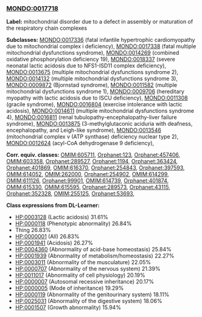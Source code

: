 
### [MONDO:0017718](http://purl.obolibrary.org/obo/MONDO_0017718)
**Label:** mitochondrial disorder due to a defect in assembly or maturation of the respiratory chain complexes

**Subclasses:** [MONDO:0017336](http://purl.obolibrary.org/obo/MONDO_0017336) (fatal infantile hypertrophic cardiomyopathy due to mitochondrial complex i deficiency), [MONDO:0017338](http://purl.obolibrary.org/obo/MONDO_0017338) (fatal multiple mitochondrial dysfunctions syndrome), [MONDO:0014269](http://purl.obolibrary.org/obo/MONDO_0014269) (combined oxidative phosphorylation deficiency 19), [MONDO:0018337](http://purl.obolibrary.org/obo/MONDO_0018337) (severe neonatal lactic acidosis due to NFS1-ISD11 complex deficiency), [MONDO:0013675](http://purl.obolibrary.org/obo/MONDO_0013675) (multiple mitochondrial dysfunctions syndrome 2), [MONDO:0014132](http://purl.obolibrary.org/obo/MONDO_0014132) (multiple mitochondrial dysfunctions syndrome 3), [MONDO:0009872](http://purl.obolibrary.org/obo/MONDO_0009872) (Bjornstad syndrome), [MONDO:0011582](http://purl.obolibrary.org/obo/MONDO_0011582) (multiple mitochondrial dysfunctions syndrome 1), [MONDO:0009706](http://purl.obolibrary.org/obo/MONDO_0009706) (hereditary myopathy with lactic acidosis due to ISCU deficiency), [MONDO:0011308](http://purl.obolibrary.org/obo/MONDO_0011308) (gracile syndrome), [MONDO:0016804](http://purl.obolibrary.org/obo/MONDO_0016804) (exercise intolerance with lactic acidosis), [MONDO:0014611](http://purl.obolibrary.org/obo/MONDO_0014611) (multiple mitochondrial dysfunctions syndrome 4), [MONDO:0016811](http://purl.obolibrary.org/obo/MONDO_0016811) (renal tubulopathy-encephalopathy-liver failure syndrome), [MONDO:0013875](http://purl.obolibrary.org/obo/MONDO_0013875) (3-methylglutaconic aciduria with deafness, encephalopathy, and Leigh-like syndrome), [MONDO:0013546](http://purl.obolibrary.org/obo/MONDO_0013546) (mitochondrial complex v (ATP synthase) deficiency nuclear type 2), [MONDO:0012624](http://purl.obolibrary.org/obo/MONDO_0012624) (acyl-CoA dehydrogenase 9 deficiency), 

**Corr. equiv. classes:** [OMIM:605711](http://purl.obolibrary.org/obo/OMIM_605711), [Orphanet:123](http://www.orpha.net/ORDO/Orphanet_123), [Orphanet:457406](http://www.orpha.net/ORDO/Orphanet_457406), [OMIM:603358](http://purl.obolibrary.org/obo/OMIM_603358), [Orphanet:289527](http://www.orpha.net/ORDO/Orphanet_289527), [Orphanet:1194](http://www.orpha.net/ORDO/Orphanet_1194), [Orphanet:363424](http://www.orpha.net/ORDO/Orphanet_363424), [Orphanet:401869](http://www.orpha.net/ORDO/Orphanet_401869), [OMIM:616370](http://purl.obolibrary.org/obo/OMIM_616370), [Orphanet:254843](http://www.orpha.net/ORDO/Orphanet_254843), [Orphanet:397593](http://www.orpha.net/ORDO/Orphanet_397593), [OMIM:614052](http://purl.obolibrary.org/obo/OMIM_614052), [OMIM:262000](http://purl.obolibrary.org/obo/OMIM_262000), [Orphanet:254902](http://www.orpha.net/ORDO/Orphanet_254902), [OMIM:614299](http://purl.obolibrary.org/obo/OMIM_614299), [OMIM:611126](http://purl.obolibrary.org/obo/OMIM_611126), [Orphanet:99901](http://www.orpha.net/ORDO/Orphanet_99901), [OMIM:614739](http://purl.obolibrary.org/obo/OMIM_614739), [Orphanet:401874](http://www.orpha.net/ORDO/Orphanet_401874), [OMIM:615330](http://purl.obolibrary.org/obo/OMIM_615330), [OMIM:615595](http://purl.obolibrary.org/obo/OMIM_615595), [Orphanet:289573](http://www.orpha.net/ORDO/Orphanet_289573), [Orphanet:43115](http://www.orpha.net/ORDO/Orphanet_43115), [Orphanet:352328](http://www.orpha.net/ORDO/Orphanet_352328), [OMIM:255125](http://purl.obolibrary.org/obo/OMIM_255125), [Orphanet:53693](http://www.orpha.net/ORDO/Orphanet_53693), 

**Class expressions from DL-Learner:**

- [HP:0003128](http://purl.obolibrary.org/obo/HP_0003128) (Lactic acidosis) 31.61%
- [HP:0000118](http://purl.obolibrary.org/obo/HP_0000118) (Phenotypic abnormality) 26.84%
- Thing 26.83%
- [HP:0000001](http://purl.obolibrary.org/obo/HP_0000001) (All) 26.83%
- [HP:0001941](http://purl.obolibrary.org/obo/HP_0001941) (Acidosis) 26.27%
- [HP:0004360](http://purl.obolibrary.org/obo/HP_0004360) (Abnormality of acid-base homeostasis) 25.84%
- [HP:0001939](http://purl.obolibrary.org/obo/HP_0001939) (Abnormality of metabolism/homeostasis) 22.27%
- [HP:0003011](http://purl.obolibrary.org/obo/HP_0003011) (Abnormality of the musculature) 22.05%
- [HP:0000707](http://purl.obolibrary.org/obo/HP_0000707) (Abnormality of the nervous system) 21.39%
- [HP:0011017](http://purl.obolibrary.org/obo/HP_0011017) (Abnormality of cell physiology) 20.19%
- [HP:0000007](http://purl.obolibrary.org/obo/HP_0000007) (Autosomal recessive inheritance) 20.17%
- [HP:0000005](http://purl.obolibrary.org/obo/HP_0000005) (Mode of inheritance) 19.29%
- [HP:0000119](http://purl.obolibrary.org/obo/HP_0000119) (Abnormality of the genitourinary system) 18.11%
- [HP:0025031](http://purl.obolibrary.org/obo/HP_0025031) (Abnormality of the digestive system) 18.06%
- [HP:0001507](http://purl.obolibrary.org/obo/HP_0001507) (Growth abnormality) 15.94%


